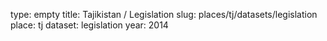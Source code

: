 type: empty
title: Tajikistan / Legislation
slug: places/tj/datasets/legislation
place: tj
dataset: legislation
year: 2014
